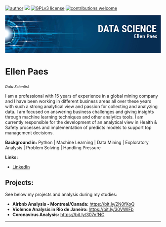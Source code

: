 [![author](https://img.shields.io/badge/author-ellenpaes-red.svg)](https://www.linkedin.com/in/ellenpaes) [![](https://img.shields.io/badge/python-3.7+-blue.svg)](https://www.python.org/downloads/release/python-365/) [![GPLv3 license](https://img.shields.io/badge/License-GPLv3-blue.svg)](http://perso.crans.org/besson/LICENSE.html) [![contributions welcome](https://img.shields.io/badge/contributions-welcome-brightgreen.svg?style=flat)](https://github.com/ellenrpaes/Data_Science_Projects/issues)

<p align="center">
  <img src="banner_ellen.png" >
</p>

# Ellen Paes
<sub>*Data Scientist* </sub>

I am a professional with 15 years of experience in a global mining company and I have been working in different business areas all over these years with such a strong analytical view and passion for collecting and analyzing data. I am focused on answering business challenges and giving insights through machine learning techniques and other analytics tools. I am currently responsible for the development of an analytical view in Health & Safety processes and implementation of predicts models to support top management decisions.

**Background in:** Python | Machine Learning | Data Mining | Exploratory Analysis | Problem Solving | Handling Pressure

**Links:**
* [LinkedIn](https://www.linkedin.com/in/ellenpaes)

## Projects:
See below my projects and analysis during my studies:

* **Airbnb Analysis - Montreal/Canada:** https://bit.ly/2N0fXoQ
* **Violence Analysis in Rio de Janeiro:** https://bit.ly/30VWIFb
* **Coronavirus Analysis:** https://bit.ly/307nfNC


---
